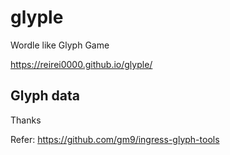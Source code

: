 # glyple

Wordle like Glyph Game

https://reirei0000.github.io/glyple/


## Glyph data

Thanks

Refer:
https://github.com/gm9/ingress-glyph-tools
